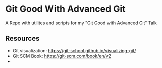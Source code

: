 # Git Good With Advanced Git

A Repo with utilites and scripts for my "Git Good with Advanced Git" Talk

## Resources

- Git visualization: https://git-school.github.io/visualizing-git/
- Git SCM Book: https://git-scm.com/book/en/v2
- 

